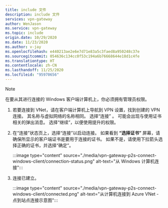 ```yaml
---
title: include 文件
description: include 文件
services: vpn-gateway
author: WenJason
ms.service: vpn-gateway
ms.topic: include
origin.date: 10/29/2020
ms.date: 11/23/2020
ms.author: v-jay
ms.openlocfilehash: e440213ae2e6e7d71e83a5c3faed8a950248c37e
ms.sourcegitcommit: 054636c134cc0f53c194a6b76668644e18d1c4fe
ms.translationtype: HT
ms.contentlocale: zh-CN
ms.lasthandoff: 11/25/2020
ms.locfileid: "95970656"
---
```

>[!NOTE]
>在要从其进行连接的 Windows 客户端计算机上，你必须拥有管理员权限。
>

1. 若要连接到 VNet，请在客户端计算机上导航到 VPN 设置，找到创建的 VPN 连接。 其名称与虚拟网络的名称相同。 选择“连接”  。 可能会出现与使用证书相关的弹出消息。 选择“继续”，以便使用提升的权限。

1. 在“连接”状态页上，选择“连接”以启动连接。 如果看到 **“选择证书”** 屏幕，请确保所显示的客户端证书是要用于连接的证书。 如果不是，请使用下拉箭头选择正确的证书，并选择“确定”。

   :::image type="content" source="./media/vpn-gateway-p2s-connect-windows-client/connection-status.png" alt-text="从 Windows 计算机连接":::

1. 连接已建立。

   :::image type="content" source="./media/vpn-gateway-p2s-connect-windows-client/connected.png" alt-text="从计算机连接到 Azure VNet - 点到站点连接示意图":::
